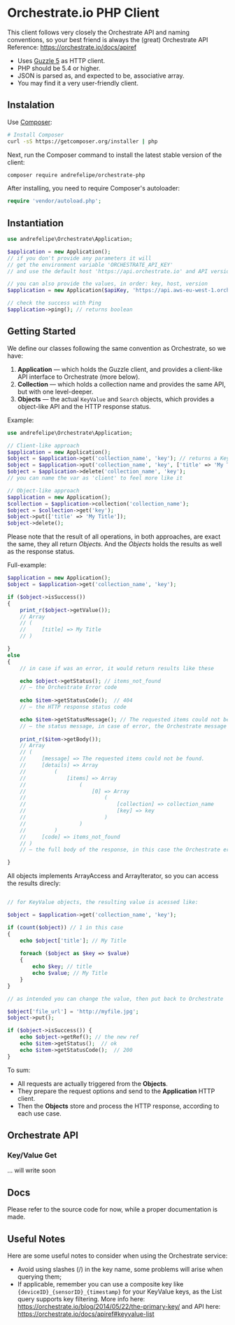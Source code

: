 Orchestrate.io PHP Client
======

This client follows very closely the Orchestrate API and naming conventions, so your best friend is always the (great) Orchestrate API Reference: https://orchestrate.io/docs/apiref

- Uses [Guzzle 5](http://guzzlephp.org/) as HTTP client.
- PHP should be 5.4 or higher.
- JSON is parsed as, and expected to be, associative array.
- You may find it a very user-friendly client.


## Instalation

Use [Composer](http://getcomposer.org):

```bash
# Install Composer
curl -sS https://getcomposer.org/installer | php
```

Next, run the Composer command to install the latest stable version of the client:

```bash
composer require andrefelipe/orchestrate-php
```

After installing, you need to require Composer's autoloader:

```php
require 'vendor/autoload.php';
```


## Instantiation
```php
use andrefelipe\Orchestrate\Application;

$application = new Application();
// if you don't provide any parameters it will 
// get the environment variable 'ORCHESTRATE_API_KEY'
// and use the default host 'https://api.orchestrate.io' and API version 'v0;

// you can also provide the values, in order: key, host, version
$application = new Application($apiKey, 'https://api.aws-eu-west-1.orchestrate.io/', 'v0');

// check the success with Ping
$application->ping(); // returns boolean
```

## Getting Started
We define our classes following the same convention as Orchestrate, so we have:

1. **Application** — which holds the Guzzle client, and provides a client-like API interface to Orchestrate (more below).
2. **Collection** — which holds a collection name and provides the same API, but with one level-deeper.
3. **Objects** — the actual `KeyValue` and `Search` objects, which provides a object-like API and the HTTP response status.

Example:

```php
use andrefelipe\Orchestrate\Application;

// Client-like approach
$application = new Application();
$object = $application->get('collection_name', 'key'); // returns a KeyValue object
$object = $application->put('collection_name', 'key', ['title' => 'My Title']);
$object = $application->delete('collection_name', 'key');
// you can name the var as 'client' to feel more like it

// Object-like approach
$application = new Application();
$collection = $application->collection('collection_name');
$object = $collection->get('key');
$object->put(['title' => 'My Title']);
$object->delete();
```

Please note that the result of all operations, in both approaches, are exact the same, they all return *Objects*. And the *Objects* holds the results as well as the response status.

Full-example:

```php
$application = new Application();
$object = $application->get('collection_name', 'key');

if ($object->isSuccess())
{
    print_r($object->getValue());
    // Array
    // (
    //     [title] => My Title
    // )

}
else
{
    // in case if was an error, it would return results like these

    echo $object->getStatus(); // items_not_found
    // — the Orchestrate Error code
    
    echo $item->getStatusCode();  // 404
    // — the HTTP response status code

    echo $item->getStatusMessage(); // The requested items could not be found.
    // — the status message, in case of error, the Orchestrate message is used intead of the default HTTP status texts
    
    print_r($item->getBody());
    // Array
    // (
    //     [message] => The requested items could not be found.
    //     [details] => Array
    //         (
    //             [items] => Array
    //                 (
    //                     [0] => Array
    //                         (
    //                             [collection] => collection_name
    //                             [key] => key
    //                         )
    //                 )
    //         )
    //     [code] => items_not_found
    // )
    // — the full body of the response, in this case the Orchestrate error

}

```

All objects implements ArrayAccess and ArrayIterator, so you can access the results direcly:

```php

// for KeyValue objects, the resulting value is acessed like:

$object = $application->get('collection_name', 'key');

if (count($object)) // 1 in this case
{
    echo $object['title']; // My Title
    
    foreach ($object as $key => $value)
    {
        echo $key; // title
        echo $value; // My Title
    }
}

// as intended you can change the value, then put back to Orchestrate

$object['file_url'] = 'http://myfile.jpg';
$object->put();

if ($object->isSuccess()) {
    echo $object->getRef(); // the new ref
    echo $item->getStatus();  // ok
    echo $item->getStatusCode();  // 200
}

```

To sum:
- All requests are actually triggered from the **Objects**.
- They prepare the request options and send to the **Application** HTTP client.
- Then the **Objects** store and process the HTTP response, according to each use case.



## Orchestrate API

### Key/Value Get
… will write soon



## Docs

Please refer to the source code for now, while a proper documentation is made.



## Useful Notes

Here are some useful notes to consider when using the Orchestrate service:
- Avoid using slashes (/) in the key name, some problems will arise when querying them;
- If applicable, remember you can use a composite key like `{deviceID}_{sensorID}_{timestamp}` for your KeyValue keys, as the List query supports key filtering. More info here: https://orchestrate.io/blog/2014/05/22/the-primary-key/ and API here: https://orchestrate.io/docs/apiref#keyvalue-list